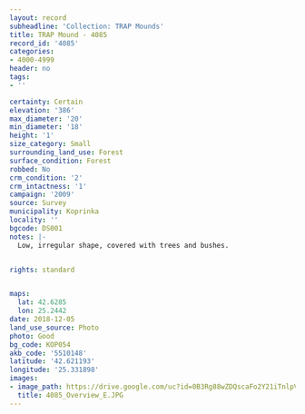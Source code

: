 ```yaml
---
layout: record
subheadline: 'Collection: TRAP Mounds'
title: TRAP Mound - 4085
record_id: '4085'
categories:
- 4000-4999
header: no
tags:
- ''

certainty: Certain
elevation: '386'
max_diameter: '20'
min_diameter: '18'
height: '1'
size_category: Small
surrounding_land_use: Forest
surface_condition: Forest
robbed: No
crm_condition: '2'
crm_intactness: '1'
campaign: '2009'
source: Survey
municipality: Koprinka
locality: ''
bgcode: DS001
notes: |-
  Low, irregular shape, covered with trees and bushes.


rights: standard


maps:
  lat: 42.6285
  lon: 25.2442
date: 2018-12-05
land_use_source: Photo
photo: Good
bg_code: КОР054
akb_code: '5510148'
latitude: '42.621193'
longitude: '25.331898'
images:
- image_path: https://drive.google.com/uc?id=0B3Rg88wZDQscaFo2Y21iTnlpVjA
  title: 4085_Overview_E.JPG
---
```

